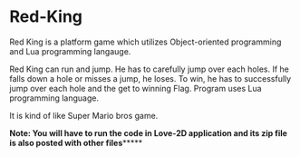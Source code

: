 # Red-King
 
Red King is a platform game which utilizes Object-oriented programming and Lua programming langauge. 

Red King can run and jump. He has to carefully jump over each holes. 
If he falls down a hole or misses a jump, he loses. To win, he has to successfully jump over each hole and the get to winning Flag.
Program uses Lua programming language. 

It is kind of like Super Mario bros game. 

******************Note: You will have to run the code in Love-2D application and its zip file is also posted with other files***********************


